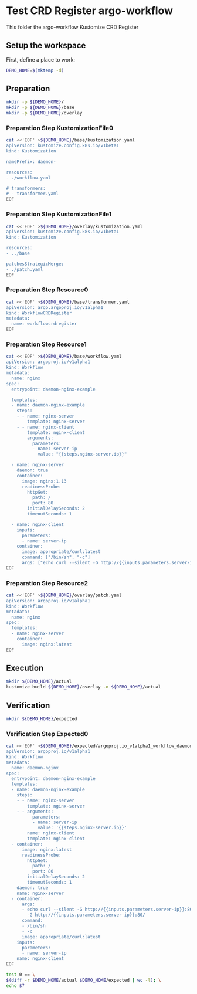 # Test CRD Register argo-workflow


This folder the argo-workflow Kustomize CRD Register

## Setup the workspace

First, define a place to work:

<!-- @makeWorkplace @test -->
```bash
DEMO_HOME=$(mktemp -d)
```

## Preparation

<!-- @makeDirectories @test -->
```bash
mkdir -p ${DEMO_HOME}/
mkdir -p ${DEMO_HOME}/base
mkdir -p ${DEMO_HOME}/overlay
```

### Preparation Step KustomizationFile0

<!-- @createKustomizationFile0 @test -->
```bash
cat <<'EOF' >${DEMO_HOME}/base/kustomization.yaml
apiVersion: kustomize.config.k8s.io/v1beta1
kind: Kustomization

namePrefix: daemon-

resources:
- ./workflow.yaml

# transformers:
# - transformer.yaml
EOF
```


### Preparation Step KustomizationFile1

<!-- @createKustomizationFile1 @test -->
```bash
cat <<'EOF' >${DEMO_HOME}/overlay/kustomization.yaml
apiVersion: kustomize.config.k8s.io/v1beta1
kind: Kustomization

resources:
- ../base

patchesStrategicMerge:
- ./patch.yaml
EOF
```


### Preparation Step Resource0

<!-- @createResource0 @test -->
```bash
cat <<'EOF' >${DEMO_HOME}/base/transformer.yaml
apiVersion: argo.argoproj.io/v1alpha1
kind: WorkflowCRDRegister
metadata:
  name: workflowcrdregister
EOF
```


### Preparation Step Resource1

<!-- @createResource1 @test -->
```bash
cat <<'EOF' >${DEMO_HOME}/base/workflow.yaml
apiVersion: argoproj.io/v1alpha1
kind: Workflow
metadata:
  name: nginx
spec:
  entrypoint: daemon-nginx-example

  templates:
  - name: daemon-nginx-example
    steps:
    - - name: nginx-server
        template: nginx-server
    - - name: nginx-client
        template: nginx-client
        arguments:
          parameters:
          - name: server-ip
            value: "{{steps.nginx-server.ip}}"

  - name: nginx-server
    daemon: true
    container:
      image: nginx:1.13
      readinessProbe:
        httpGet:
          path: /
          port: 80
        initialDelaySeconds: 2
        timeoutSeconds: 1

  - name: nginx-client
    inputs:
      parameters:
      - name: server-ip
    container:
      image: appropriate/curl:latest
      command: ["/bin/sh", "-c"]
      args: ["echo curl --silent -G http://{{inputs.parameters.server-ip}}:80/ && curl --silent -G http://{{inputs.parameters.server-ip}}:80/"]
EOF
```


### Preparation Step Resource2

<!-- @createResource2 @test -->
```bash
cat <<'EOF' >${DEMO_HOME}/overlay/patch.yaml
apiVersion: argoproj.io/v1alpha1
kind: Workflow
metadata:
  name: nginx
spec:
  templates:
  - name: nginx-server
    container:
      image: nginx:latest
EOF
```

## Execution

<!-- @build @test -->
```bash
mkdir ${DEMO_HOME}/actual
kustomize build ${DEMO_HOME}/overlay -o ${DEMO_HOME}/actual
```

## Verification

<!-- @createExpectedDir @test -->
```bash
mkdir ${DEMO_HOME}/expected
```


### Verification Step Expected0

<!-- @createExpected0 @test -->
```bash
cat <<'EOF' >${DEMO_HOME}/expected/argoproj.io_v1alpha1_workflow_daemon-nginx.yaml
apiVersion: argoproj.io/v1alpha1
kind: Workflow
metadata:
  name: daemon-nginx
spec:
  entrypoint: daemon-nginx-example
  templates:
  - name: daemon-nginx-example
    steps:
    - - name: nginx-server
        template: nginx-server
    - - arguments:
          parameters:
          - name: server-ip
            value: '{{steps.nginx-server.ip}}'
        name: nginx-client
        template: nginx-client
  - container:
      image: nginx:latest
      readinessProbe:
        httpGet:
          path: /
          port: 80
        initialDelaySeconds: 2
        timeoutSeconds: 1
    daemon: true
    name: nginx-server
  - container:
      args:
      - echo curl --silent -G http://{{inputs.parameters.server-ip}}:80/ && curl --silent
        -G http://{{inputs.parameters.server-ip}}:80/
      command:
      - /bin/sh
      - -c
      image: appropriate/curl:latest
    inputs:
      parameters:
      - name: server-ip
    name: nginx-client
EOF
```


<!-- @compareActualToExpected @test -->
```bash
test 0 == \
$(diff -r $DEMO_HOME/actual $DEMO_HOME/expected | wc -l); \
echo $?
```

